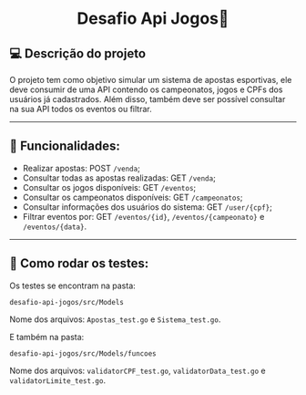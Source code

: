 <h1 align="center">Desafio Api Jogos🎲</h1>

## 💻 Descrição do projeto

O projeto tem como objetivo simular um sistema de apostas esportivas, ele deve consumir de uma API contendo os campeonatos, jogos e CPFs dos usuários já cadastrados. Além disso, também deve ser possível consultar na sua API todos os eventos ou filtrar.

---

## 🔨 Funcionalidades:

- Realizar apostas: POST `/venda`;
- Consultar todas as apostas realizadas: GET `/venda`;
- Consultar os jogos disponíveis: GET `/eventos`;
- Consultar os campeonatos disponíveis: GET `/campeonatos`;
- Consultar informações dos usuários do sistema: GET `/user/{cpf}`;
- Filtrar eventos por: GET `/eventos/{id}`, `/eventos/{campeonato}` e `/eventos/{data}`.

---

## 📁 Como rodar os testes:

Os testes se encontram na pasta:
```
desafio-api-jogos/src/Models
```
Nome dos arquivos: `Apostas_test.go` e `Sistema_test.go`.

E também na pasta:
```
desafio-api-jogos/src/Models/funcoes
```
Nome dos arquivos: `validatorCPF_test.go`, `validatorData_test.go` e `validatorLimite_test.go`.
